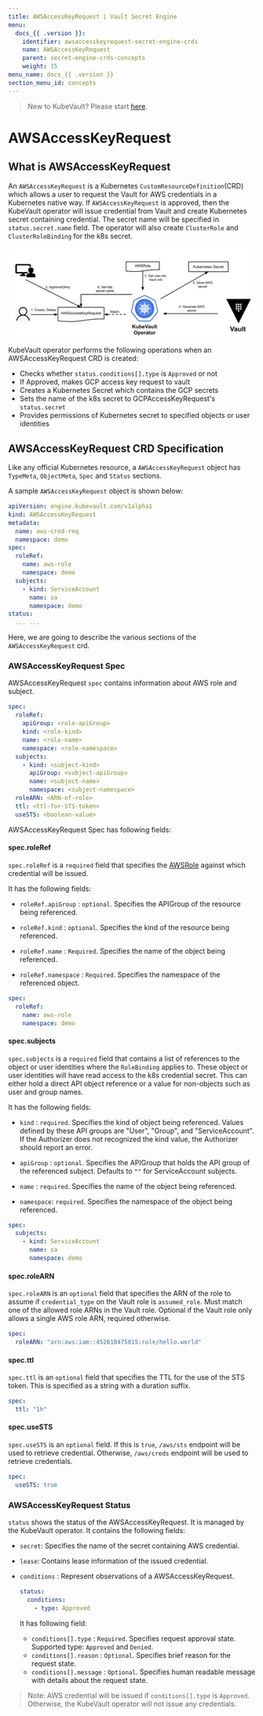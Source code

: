 ```yaml
---
title: AWSAccessKeyRequest | Vault Secret Engine
menu:
  docs_{{ .version }}:
    identifier: awsaccesskeyrequest-secret-engine-crds
    name: AWSAccessKeyRequest
    parent: secret-engine-crds-concepts
    weight: 15
menu_name: docs_{{ .version }}
section_menu_id: concepts
---
```


> New to KubeVault? Please start [here](/docs/concepts/README.md).

# AWSAccessKeyRequest

## What is AWSAccessKeyRequest

An `AWSAccessKeyRequest` is a Kubernetes `CustomResourceDefinition`(CRD) which allows a user to request the Vault for AWS credentials in a Kubernetes native way.
If `AWSAccessKeyRequest` is approved, then the KubeVault operator will issue credential from Vault and
create Kubernetes secret containing credential. The secret name will be specified in `status.secret.name` field.
The operator will also create `ClusterRole` and `ClusterRoleBinding` for the k8s secret.

![AWSAccessKeyRequest CRD](/docs/images/concepts/aws_accesskey_request.svg)

KubeVault operator performs the following operations when an AWSAccessKeyRequest CRD is created:

- Checks whether `status.conditions[].type` is `Approved` or not
- If Approved, makes GCP access key request to vault
- Creates a Kubernetes Secret which contains the GCP secrets
- Sets the name of the k8s secret to GCPAccessKeyRequest's `status.secret`
- Provides permissions of Kubernetes secret to specified objects or user identities

## AWSAccessKeyRequest CRD Specification

Like any official Kubernetes resource, a `AWSAccessKeyRequest` object has `TypeMeta`, `ObjectMeta`, `Spec` and `Status` sections.

A sample `AWSAccessKeyRequest` object is shown below:

```yaml
apiVersion: engine.kubevault.com/v1alpha1
kind: AWSAccessKeyRequest
metadata:
  name: aws-cred-req
  namespace: demo
spec:
  roleRef:
    name: aws-role
    namespace: demo
  subjects:
    - kind: ServiceAccount
      name: sa
      namespace: demo
status:
  ... ...
```

Here, we are going to describe the various sections of the `AWSAccessKeyRequest` crd.

### AWSAccessKeyRequest Spec

AWSAccessKeyRequest `spec` contains information about AWS role and subject.

```yaml
spec:
  roleRef:
    apiGroup: <role-apiGroup>
    kind: <role-kind>
    name: <role-name>
    namespace: <role-namespace>
  subjects:
    - kind: <subject-kind>
      apiGroup: <subject-apiGroup>
      name: <subject-name>
      namespace: <subject-namespace>
  roleARN: <ARN-of-role>
  ttl: <ttl-for-STS-token>
  useSTS: <boolean-value>
```

AWSAccessKeyRequest Spec has following fields:

#### spec.roleRef

`spec.roleRef` is a `required` field that specifies the [AWSRole](/docs/concepts/secret-engine-crds/aws-secret-engine/awsrole.md) against which credential will be issued.

It has the following fields:

- `roleRef.apiGroup` : `optional`. Specifies the APIGroup of the resource being referenced.

- `roleRef.kind` : `optional`. Specifies the kind of the resource being referenced.

- `roleRef.name` : `Required`. Specifies the name of the object being referenced.

- `roleRef.namespace` : `Required`. Specifies the namespace of the referenced object.

```yaml
spec:
  roleRef:
    name: aws-role
    namespace: demo
```

#### spec.subjects

`spec.subjects` is a `required` field that contains a list of references to the object or
user identities where the `RoleBinding` applies to. These object or user identities will have
read access to the k8s credential secret. This can either hold a direct API object reference or a value for non-objects such as user and group names.

It has the following fields:

- `kind` : `required`. Specifies the kind of object being referenced. Values   defined by
  these API groups are "User", "Group", and "ServiceAccount". If the Authorizer does not
  recognized the kind value, the Authorizer should report an error.

- `apiGroup` : `optional`. Specifies the APIGroup that holds the API group of the referenced subject.
   Defaults to `""` for ServiceAccount subjects.

- `name` : `required`. Specifies the name of the object being referenced.

- `namespace`: `required`. Specifies the namespace of the object being referenced.

```yaml
spec:
  subjects:
    - kind: ServiceAccount
      name: sa
      namespace: demo
```

#### spec.roleARN

`spec.roleARN` is an `optional` field that specifies the ARN of the role to
 assume if `credential_type` on the Vault role is `assumed_role`.
 Must match one of the allowed role ARNs in the Vault role.
 Optional if the Vault role only allows a single AWS role ARN, required otherwise.

```yaml
spec:
  roleARN: "arn:aws:iam::452618475015:role/hello.world"
```

#### spec.ttl

`spec.ttl` is an `optional` field that specifies the TTL for the use
of the STS token. This is specified as a string with a duration suffix.

```yaml
spec:
  ttl: "1h"
```

#### spec.useSTS

`spec.useSTS` is an `optional` field. If this is `true`, `/aws/sts` endpoint will be used to retrieve credential.
 Otherwise, `/aws/creds` endpoint will be used to retrieve credentials.

```yaml
spec:
  useSTS: true
```

### AWSAccessKeyRequest Status

`status` shows the status of the AWSAccessKeyRequest. It is managed by the KubeVault operator. It contains the following fields:

- `secret`: Specifies the name of the secret containing AWS credential.

- `lease`: Contains lease information of the issued credential.

- `conditions` : Represent observations of a AWSAccessKeyRequest.

    ```yaml
    status:
      conditions:
        - type: Approved
    ```

  It has following field:
  - `conditions[].type` : `Required`. Specifies request approval state. Supported type: `Approved` and `Denied`.
  - `conditions[].reason` : `Optional`. Specifies brief reason for the request state.
  - `conditions[].message` : `Optional`. Specifies human readable message with details about the request state.

> Note: AWS credential will be issued if `conditions[].type` is `Approved`. Otherwise, the KubeVault operator will not issue any credentials.
